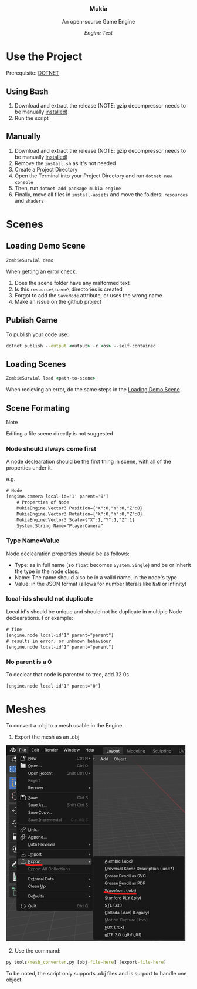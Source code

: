 <div align="center">

<h3>Mukia</h3>
An open-source Game Engine

<i>Engine Test</i>

</div>

# Use the Project

Prerequisite: [DOTNET](https://dotnet.microsoft.com/en-us/download)

## Using Bash

1. Download and extract the release (NOTE: gzip decompressor needs to be manually [installed](https://www.7-zip.org/))
2. Run the script

## Manually

1. Download and extract the release (NOTE: gzip decompressor needs to be manually [installed](https://www.7-zip.org/))
2. Remove the `install.sh` as it's not needed
3. Create a Project Directory
4. Open the Terminal into your Project Directory and run `dotnet new console`
5. Then, run `dotnet add package mukia-engine`
6. Finally, move all files in `install-assets` and move the folders: `resources` and `shaders`

# Scenes

## Loading Demo Scene

```cmd
ZombieSurvial demo
```

When getting an error check:

1. Does the scene folder have any malformed text
2. Is this `resource\scene\` directories is created
3. Forgot to add the `SaveNode` attribute, or uses the wrong name
4. Make an issue on the github project

## Publish Game

To publish your code use:

```cmd
dotnet publish --output <output> -r <os> --self-contained
```

## Loading Scenes

```cmd
ZombieSurvial load <path-to-scene>
```

When recieving an error, do the same steps in the [Loading Demo Scene](#loading-demo-scene).

## Scene Formating

> [!NOTE]
> Editing a file scene directly is not suggested

### Node should always come first

A node declearation should be the first thing in scene, with all of the properties under it.

e.g.

```scene
# Node
[engine.camera local-id='1' parent='0']
	# Properties of Node
	MukiaEngine.Vector3 Position={"X":0,"Y":0,"Z":0}
	MukiaEngine.Vector3 Rotation={"X":0,"Y":0,"Z":0}
	MukiaEngine.Vector3 Scale={"X":1,"Y":1,"Z":1}
	System.String Name="PlayerCamera"
```

### Type Name=Value

Node declearation properties should be as follows:

- Type: as in full name (so `float` becomes `System.Single`) and be or inherit the type in the node class.
- Name: The name should also be in a valid name, in the node's type
- Value: in the JSON format (allows for number literals like `NaN` or infinity)

### local-ids should not duplicate

Local id's should be unique and should not be duplicate in multiple Node declearations. For example:

```scene
# fine
[engine.node local-id"1" parent="parent"]
# results in error, or unknown behaviour
[engine.node local-id"1" parent="parent"]
```

### No parent is a 0

To declear that node is parented to tree, add 32 0s.

```scene
[engine.node local-id"1" parent="0"]
```

# Meshes

To convert a .obj to a mesh usable in the Engine.

1. Export the mesh as an .obj

![In blender, File/Export/Wavefront (.obj)](/docs/export-mesh-example.png).

2. Use the command:

```bat
py tools/mesh_converter.py [obj-file-here] [export-file-here]
```

To be noted, the script only supports .obj files and is surport to handle one object.
